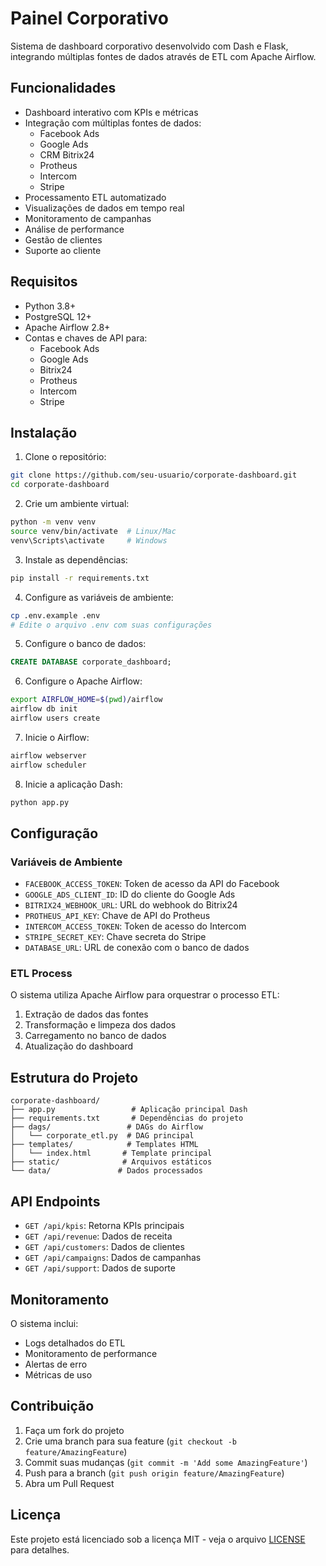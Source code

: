 # Painel Corporativo

Sistema de dashboard corporativo desenvolvido com Dash e Flask, integrando múltiplas fontes de dados através de ETL com Apache Airflow.

## Funcionalidades

- Dashboard interativo com KPIs e métricas
- Integração com múltiplas fontes de dados:
  - Facebook Ads
  - Google Ads
  - CRM Bitrix24
  - Protheus
  - Intercom
  - Stripe
- Processamento ETL automatizado
- Visualizações de dados em tempo real
- Monitoramento de campanhas
- Análise de performance
- Gestão de clientes
- Suporte ao cliente

## Requisitos

- Python 3.8+
- PostgreSQL 12+
- Apache Airflow 2.8+
- Contas e chaves de API para:
  - Facebook Ads
  - Google Ads
  - Bitrix24
  - Protheus
  - Intercom
  - Stripe

## Instalação

1. Clone o repositório:
```bash
git clone https://github.com/seu-usuario/corporate-dashboard.git
cd corporate-dashboard
```

2. Crie um ambiente virtual:
```bash
python -m venv venv
source venv/bin/activate  # Linux/Mac
venv\Scripts\activate     # Windows
```

3. Instale as dependências:
```bash
pip install -r requirements.txt
```

4. Configure as variáveis de ambiente:
```bash
cp .env.example .env
# Edite o arquivo .env com suas configurações
```

5. Configure o banco de dados:
```sql
CREATE DATABASE corporate_dashboard;
```

6. Configure o Apache Airflow:
```bash
export AIRFLOW_HOME=$(pwd)/airflow
airflow db init
airflow users create
```

7. Inicie o Airflow:
```bash
airflow webserver
airflow scheduler
```

8. Inicie a aplicação Dash:
```bash
python app.py
```

## Configuração

### Variáveis de Ambiente

- `FACEBOOK_ACCESS_TOKEN`: Token de acesso da API do Facebook
- `GOOGLE_ADS_CLIENT_ID`: ID do cliente do Google Ads
- `BITRIX24_WEBHOOK_URL`: URL do webhook do Bitrix24
- `PROTHEUS_API_KEY`: Chave de API do Protheus
- `INTERCOM_ACCESS_TOKEN`: Token de acesso do Intercom
- `STRIPE_SECRET_KEY`: Chave secreta do Stripe
- `DATABASE_URL`: URL de conexão com o banco de dados

### ETL Process

O sistema utiliza Apache Airflow para orquestrar o processo ETL:

1. Extração de dados das fontes
2. Transformação e limpeza dos dados
3. Carregamento no banco de dados
4. Atualização do dashboard

## Estrutura do Projeto

```
corporate-dashboard/
├── app.py                 # Aplicação principal Dash
├── requirements.txt       # Dependências do projeto
├── dags/                 # DAGs do Airflow
│   └── corporate_etl.py  # DAG principal
├── templates/            # Templates HTML
│   └── index.html       # Template principal
├── static/              # Arquivos estáticos
└── data/               # Dados processados
```

## API Endpoints

- `GET /api/kpis`: Retorna KPIs principais
- `GET /api/revenue`: Dados de receita
- `GET /api/customers`: Dados de clientes
- `GET /api/campaigns`: Dados de campanhas
- `GET /api/support`: Dados de suporte

## Monitoramento

O sistema inclui:

- Logs detalhados do ETL
- Monitoramento de performance
- Alertas de erro
- Métricas de uso

## Contribuição

1. Faça um fork do projeto
2. Crie uma branch para sua feature (`git checkout -b feature/AmazingFeature`)
3. Commit suas mudanças (`git commit -m 'Add some AmazingFeature'`)
4. Push para a branch (`git push origin feature/AmazingFeature`)
5. Abra um Pull Request

## Licença

Este projeto está licenciado sob a licença MIT - veja o arquivo [LICENSE](LICENSE) para detalhes. 